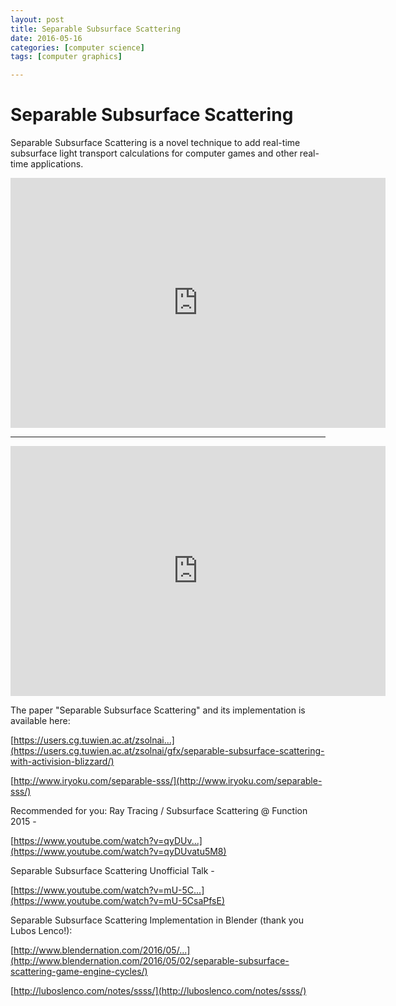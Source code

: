 ```yaml
---
layout: post
title: Separable Subsurface Scattering 
date: 2016-05-16
categories: [computer science]
tags: [computer graphics]

---
```



# Separable Subsurface Scattering 

Separable Subsurface Scattering is a novel technique to add real-time subsurface light transport calculations for computer games and other real-time applications.


<iframe width="600" height="400" src="https://www.youtube.com/embed/P0Tkr4HaIVk" frameborder="0" allowfullscreen></iframe>

---

<iframe width="600" height="400" src="https://www.youtube.com/embed/72_iAlYwl0c" frameborder="0" allowfullscreen></iframe>

The paper "Separable Subsurface Scattering" and its implementation is available here:

[https://users.cg.tuwien.ac.at/zsolnai...](https://users.cg.tuwien.ac.at/zsolnai/gfx/separable-subsurface-scattering-with-activision-blizzard/)

[http://www.iryoku.com/separable-sss/](http://www.iryoku.com/separable-sss/)

Recommended for you:
Ray Tracing / Subsurface Scattering @ Function 2015 - 

[https://www.youtube.com/watch?v=qyDUv...](https://www.youtube.com/watch?v=qyDUvatu5M8)

Separable Subsurface Scattering Unofficial Talk - 

[https://www.youtube.com/watch?v=mU-5C...](https://www.youtube.com/watch?v=mU-5CsaPfsE)

Separable Subsurface Scattering Implementation in Blender (thank you Lubos Lenco!):

[http://www.blendernation.com/2016/05/...](http://www.blendernation.com/2016/05/02/separable-subsurface-scattering-game-engine-cycles/)

[http://luboslenco.com/notes/ssss/](http://luboslenco.com/notes/ssss/)